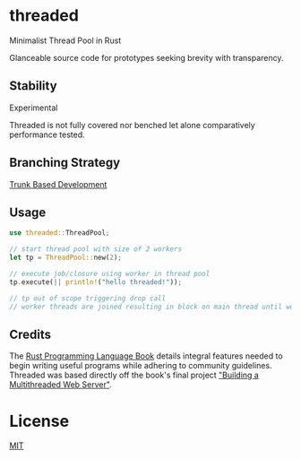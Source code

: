 # threaded

Minimalist Thread Pool in Rust

Glanceable source code for prototypes seeking brevity with transparency.

## Stability

Experimental

Threaded is not fully covered nor benched let alone comparatively performance tested.

## Branching Strategy

[Trunk Based Development](https://trunkbaseddevelopment.com/)

## Usage

```rust
use threaded::ThreadPool;

// start thread pool with size of 2 workers
let tp = ThreadPool::new(2);

// execute job/closure using worker in thread pool
tp.execute(|| println!("hello threaded!"));

// tp out of scope triggering drop call
// worker threads are joined resulting in block on main thread until workers finish
```

## Credits

The [Rust Programming Language Book](https://doc.rust-lang.org/book/) details integral features needed to begin writing useful programs while adhering to community guidelines. Threaded was based directly off the book's final project ["Building a Multithreaded Web Server"](https://doc.rust-lang.org/book/ch20-00-final-project-a-web-server.html).

# License

[MIT](LICENSE)
